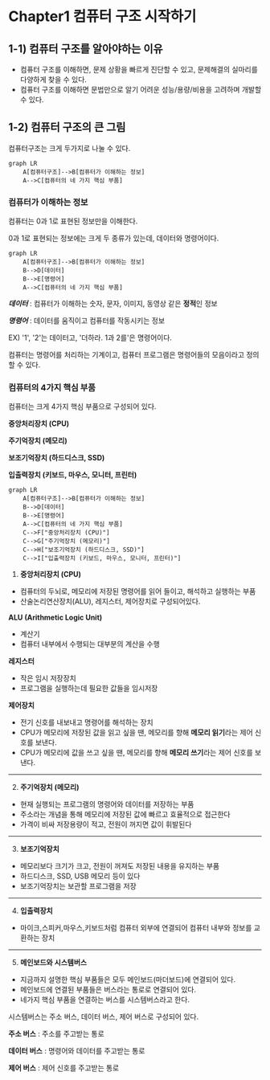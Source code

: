 # Chapter1 컴퓨터 구조 시작하기

## 1-1) 컴퓨터 구조를 알아야하는 이유

- 컴퓨터 구조를 이해하면, 문제 상황을 빠르게 진단할 수 있고, 문제해결의 실마리를 다양하게 찾을 수 있다.
- 컴퓨터 구조를 이해하면 문법만으로 알기 어려운 성능/용량/비용을 고려하며 개발할 수 있다.

## 1-2)  컴퓨터 구조의 큰 그림

컴퓨터구조는 크게 두가지로 나눌 수 있다.

```mermaid
graph LR
    A[컴퓨터구조]-->B[컴퓨터가 이해하는 정보]
    A-->C[컴퓨터의 네 가지 핵심 부품]
```

### 컴퓨터가 이해하는 정보

컴퓨터는 0과 1로 표현된 정보만을 이해한다.

0과 1로 표현되는 정보에는 크게 두 종류가 있는데, 데이터와 명령어이다.

```mermaid
graph LR
    A[컴퓨터구조]-->B[컴퓨터가 이해하는 정보]
	B-->D[데이터]
	B-->E[명령어]
    A-->C[컴퓨터의 네 가지 핵심 부품]
```

**_데이터_** : 컴퓨터가 이해하는 숫자, 문자, 이미지, 동영상 같은 **정적**인 정보

**_명령어_** : 데이터를 움직이고 컴퓨터를 작동시키는 정보

EX) '1', '2'는 데이터고, '더하라. 1과 2를'은 명령어이다.

컴퓨터는 명령어를 처리하는 기계이고, 컴퓨터 프로그램은 명령어들의 모음이라고 정의할 수 있다.

### 컴퓨터의 4가지 핵심 부품

컴퓨터는 크게 4가지 핵심 부품으로 구성되어 있다.

**중앙처리장치 (CPU)**

**주기억장치 (메모리)**

**보조기억장치 (하드디스크, SSD)**

**입출력장치 (키보드, 마우스, 모니터, 프린터)**

```mermaid
graph LR
    A[컴퓨터구조]-->B[컴퓨터가 이해하는 정보]
	B-->D[데이터]
	B-->E[명령어]
    A-->C[컴퓨터의 네 가지 핵심 부품]
    C-->F["중앙처리장치 (CPU)"]
    C-->G["주기억장치 (메모리)"]
    C-->H["보조기억장치 (하드디스크, SSD)"]
    C-->I["입출력장치 (키보드, 마우스, 모니터, 프린터)"]
```

1. **중앙처리장치 (CPU)**
 - 컴퓨터의 두뇌로, 메모리에 저장된 명령어를 읽어 들이고, 해석하고 실행하는 부품
 - 산술논리연산장치(ALU), 레지스터, 제어장치로 구성되어있다.

**ALU (Arithmetic Logic Unit)**

- 계산기
- 컴퓨터 내부에서 수행되는 대부분의 계산을 수행

**레지스터**

- 작은 임시 저장장치
- 프로그램을 실행하는데 필요한 값들을 임시저장

**제어장치**

- 전기 신호를 내보내고 명령어를 해석하는 장치
- CPU가 메모리에 저장된 값을 읽고 싶을 땐, 메모리를 향해 **메모리 읽기**라는 제어 신호를 보낸다.
- CPU가 메모리에 값을 쓰고 싶을 땐, 메모리를 향해 **메모리 쓰기**라는 제어 신호를 보낸다.

<hr/>

2. **주기억장치 (메모리)**

- 현재 실행되는 프로그램의 명령어와 데이터를 저장하는 부품
- 주소라는 개념을 통해 메모리에 저장된 값에 빠르고 효율적으로 접근한다
- 가격이 비싸 저장용량이 적고, 전원이 꺼지면 값이 휘발된다

<hr/>

3. **보조기억장치**

- 메모리보다 크기가 크고, 전원이 꺼져도 저장된 내용을 유지하는 부품
- 하드디스크, SSD, USB 메모리 등이 있다
- 보조기억장치는 보관할 프로그램을 저장

<hr/>

4. **입출력장치**

- 마이크,스피커,마우스,키보드처럼 컴퓨터 외부에 연결되어 컴퓨터 내부와 정보를 교환하는 장치

<hr/>

5. **메인보드와 시스템버스**

- 지금까지 설명한 핵심 부품들은 모두 메인보드(마더보드)에 연결되어 있다.
- 메인보드에 연결된 부품들은 버스라는 통로로 연결되어 있다.
- 네가지 핵심 부품을 연결하는 버스를 시스템버스라고 한다.

시스템버스는 주소 버스, 데이터 버스, 제어 버스로 구성되어 있다.

**주소 버스** : 주소를 주고받는 통로

**데이터 버스** : 명령어와 데이터를 주고받는 통로

**제어 버스** : 제어 신호를 주고받는 통로